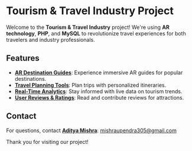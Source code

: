 # Tourism & Travel Industry Project 
Welcome to the **Tourism & Travel Industry** project! We're using **AR technology**, **PHP**, and **MySQL** to revolutionize travel experiences for both travelers and industry professionals.

## Features 
- **<u>AR Destination Guides</u>**: Experience immersive AR guides for popular destinations. 
- **<u>Travel Planning Tools</u>**: Plan trips with personalized itineraries. 
- **<u>Real-Time Analytics</u>**: Stay informed with live data on tourism trends. 
- **<u>User Reviews & Ratings</u>**: Read and contribute reviews for attractions. 

## Contact 
For questions, contact **<u>Aditya Mishra</u>**: mishraupendra305@gmail.com

Thank you for visiting our project! 

